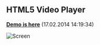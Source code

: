 ## HTML5 Video Player

**[Demo is here](http://kuznetsovanton.ru/games/videoapi/)** (17.02.2014 14:19:34)

![Screen](http://d.snfr.us/rngX+)